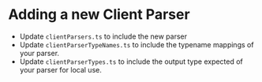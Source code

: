 # Adding a new Client Parser

-   Update `clientParsers.ts` to include the new parser
-   Update `clientParserTypeNames.ts` to include the typename mappings of your parser.
-   Update `clientParserTypes.ts` to include the output type expected of your parser for local use.
